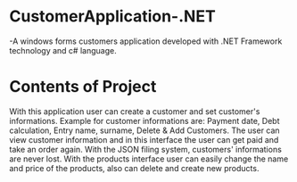 # CustomerApplication-.NET
 -A windows forms customers application developed with .NET Framework technology and c# language.
 
# Contents of Project
With this application user can create a customer and set customer's informations.
Example for customer informations are: Payment date, Debt calculation, Entry name, surname, Delete & Add Customers.
The user can view customer information and in this interface the user can get paid and take an order again.
With the JSON filing system, customers' informations are never lost.
With the products interface user can easily change the name and price of the products, also can delete and create new products.

